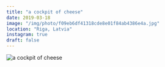 ```yaml
---
title: "a cockpit of cheese"
date: 2019-03-18
image: "/img/photo/f09eb6df41318cde8e01f84ab4386e4a.jpg"
location: "Riga, Latvia"
instagram: true
draft: false
---
```


![a cockpit of cheese](/img/photo/f09eb6df41318cde8e01f84ab4386e4a.jpg)
